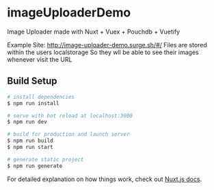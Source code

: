 # imageUploaderDemo
Image Uploader made with Nuxt + Vuex + Pouchdb + Vuetify

Example Site: http://image-uploader-demo.surge.sh/#/
Files are stored within the users localstorage So they wll be able to see their images whenever visit the URL


## Build Setup

``` bash
# install dependencies
$ npm run install

# serve with hot reload at localhost:3000
$ npm run dev

# build for production and launch server
$ npm run build
$ npm run start

# generate static project
$ npm run generate
```

For detailed explanation on how things work, check out [Nuxt.js docs](https://nuxtjs.org).
